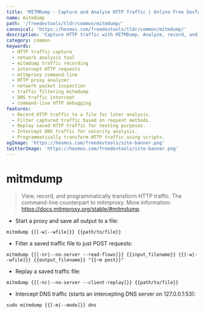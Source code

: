 ```yaml
---
title: 'MITMDump - Capture and Analyze HTTP Traffic | Online Free DevTools by Hexmos'
name: mitmdump
path: '/freedevtools/tldr/common/mitmdump/'
canonical: 'https://hexmos.com/freedevtools/tldr/common/mitmdump/'
description: 'Capture HTTP traffic with MITMDump. Analyze, record, and transform network data with this powerful command-line tool. Free online tool, no registration required.'
category: common
keywords:
  - HTTP traffic capture
  - network analysis tool
  - mitmdump traffic recording
  - intercept HTTP requests
  - mitmproxy command-line
  - HTTP proxy analyzer
  - network packet inspection
  - traffic filtering mitmdump
  - DNS traffic intercept
  - command-line HTTP debugging
features:
  - Record HTTP traffic to a file for later analysis.
  - Filter captured traffic based on request methods.
  - Replay saved HTTP traffic for testing purposes.
  - Intercept DNS traffic for security analysis.
  - Programmatically transform HTTP traffic using scripts.
ogImage: 'https://hexmos.com/freedevtools/site-banner.png'
twitterImage: 'https://hexmos.com/freedevtools/site-banner.png'
---
```


# mitmdump

> View, record, and programmatically transform HTTP traffic.
> The command-line counterpart to mitmproxy.
> More information: <https://docs.mitmproxy.org/stable/#mitmdump>.

- Start a proxy and save all output to a file:

`mitmdump {{[-w|--wfile]}} {{path/to/file}}`

- Filter a saved traffic file to just POST requests:

`mitmdump {{[-nr|--no-server --read-flows]}} {{input_filename}} {{[-w|--wfile]}} {{output_filename}} "{{~m post}}"`

- Replay a saved traffic file:

`mitmdump {{[-nc|--no-server --client-replay]}} {{path/to/file}}`

- Intercept DNS traffic (starts an intercepting DNS server on 127.0.0.1:53):

`sudo mitmdump {{[-m|--mode]}} dns`
